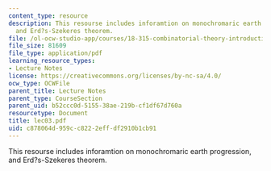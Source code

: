 ```yaml
---
content_type: resource
description: This resourse includes inforamtion on monochromaric earth progression,
  and Erd?s-Szekeres theorem.
file: /ol-ocw-studio-app/courses/18-315-combinatorial-theory-introduction-to-graph-theory-extremal-and-enumerative-combinatorics-spring-2005/c878064d959cc8222effdf2910b1cb91_lec03.pdf
file_size: 81609
file_type: application/pdf
learning_resource_types:
- Lecture Notes
license: https://creativecommons.org/licenses/by-nc-sa/4.0/
ocw_type: OCWFile
parent_title: Lecture Notes
parent_type: CourseSection
parent_uid: b52ccc0d-5155-38ae-219b-cf1df67d760a
resourcetype: Document
title: lec03.pdf
uid: c878064d-959c-c822-2eff-df2910b1cb91
---
```

This resourse includes inforamtion on monochromaric earth progression, and Erd?s-Szekeres theorem.